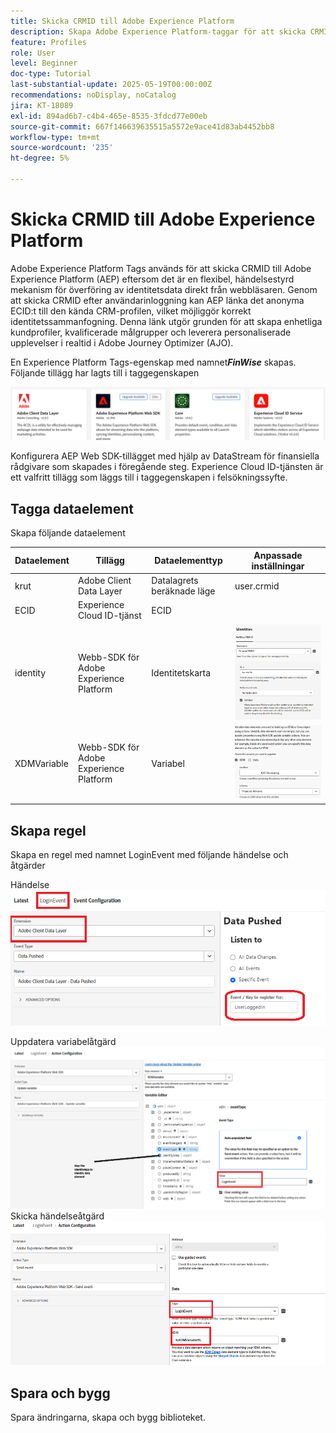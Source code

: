 ```yaml
---
title: Skicka CRMID till Adobe Experience Platform
description: Skapa Adobe Experience Platform-taggar för att skicka CRMID som tagits emot från webbläsaren till Adobe Experience Platform
feature: Profiles
role: User
level: Beginner
doc-type: Tutorial
last-substantial-update: 2025-05-19T00:00:00Z
recommendations: noDisplay, noCatalog
jira: KT-18089
exl-id: 894ad6b7-c4b4-465e-8535-3fdcd77e00eb
source-git-commit: 667f146639635515a5572e9ace41d83ab4452bb8
workflow-type: tm+mt
source-wordcount: '235'
ht-degree: 5%

---
```


# Skicka CRMID till Adobe Experience Platform

Adobe Experience Platform Tags används för att skicka CRMID till Adobe Experience Platform (AEP) eftersom det är en flexibel, händelsestyrd mekanism för överföring av identitetsdata direkt från webbläsaren. Genom att skicka CRMID efter användarinloggning kan AEP länka det anonyma ECID:t till den kända CRM-profilen, vilket möjliggör korrekt identitetssammanfogning. Denna länk utgör grunden för att skapa enhetliga kundprofiler, kvalificerade målgrupper och leverera personaliserade upplevelser i realtid i Adobe Journey Optimizer (AJO).

En Experience Platform Tags-egenskap med namnet _&#x200B;**FinWise**&#x200B;_ skapas. Följande tillägg har lagts till i taggegenskapen

![tags-extensions](assets/tags-extensions.png)

Konfigurera AEP Web SDK-tillägget med hjälp av DataStream för finansiella rådgivare som skapades i föregående steg.
Experience Cloud ID-tjänsten är ett valfritt tillägg som läggs till i taggegenskapen i felsökningssyfte.

## Tagga dataelement

Skapa följande dataelement

| Dataelement | Tillägg | Dataelementtyp | Anpassade inställningar |
|--------------|-----------------------------------|---------------------------|----------------------------------------|
| krut | Adobe Client Data Layer | Datalagrets beräknade läge | user.crmid |
| ECID | Experience Cloud ID-tjänst | ECID |                                        |
| identity | Webb-SDK för Adobe Experience Platform | Identitetskarta | ![bild](assets/identity-settings.png) |
| XDMVariable | Webb-SDK för Adobe Experience Platform | Variabel | ![bild](assets/xdmvariable.png) |

## Skapa regel

Skapa en regel med namnet LoginEvent med följande händelse och åtgärder

Händelse
![event](assets/data-pushed-event1.png)

Uppdatera variabelåtgärd
![update-variable](assets/update-variable1.png)
Skicka händelseåtgärd
![send-event](assets/send-event1.png)

## Spara och bygg

Spara ändringarna, skapa och bygg biblioteket.
